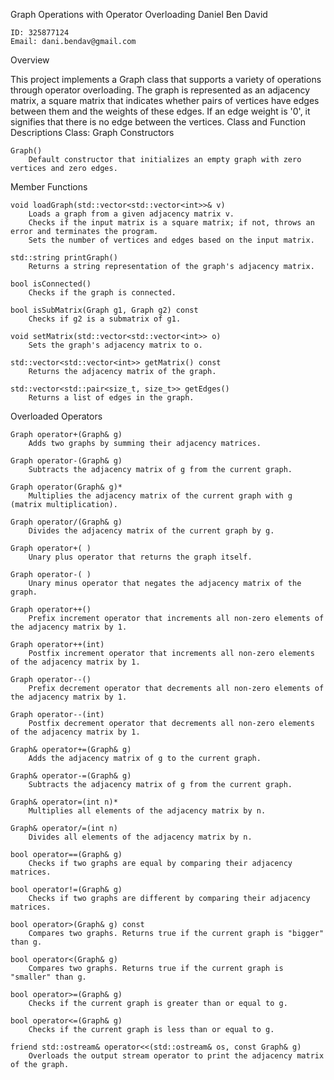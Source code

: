 Graph Operations with Operator Overloading
Daniel Ben David

    ID: 325877124
    Email: dani.bendav@gmail.com

Overview

This project implements a Graph class that supports a variety of operations through operator overloading. The graph is represented as an adjacency matrix, a square matrix that indicates whether pairs of vertices have edges between them and the weights of these edges. If an edge weight is '0', it signifies that there is no edge between the vertices.
Class and Function Descriptions
Class: Graph
Constructors

    Graph()
        Default constructor that initializes an empty graph with zero vertices and zero edges.

Member Functions

    void loadGraph(std::vector<std::vector<int>>& v)
        Loads a graph from a given adjacency matrix v.
        Checks if the input matrix is a square matrix; if not, throws an error and terminates the program.
        Sets the number of vertices and edges based on the input matrix.

    std::string printGraph()
        Returns a string representation of the graph's adjacency matrix.

    bool isConnected()
        Checks if the graph is connected.

    bool isSubMatrix(Graph g1, Graph g2) const
        Checks if g2 is a submatrix of g1.

    void setMatrix(std::vector<std::vector<int>> o)
        Sets the graph's adjacency matrix to o.

    std::vector<std::vector<int>> getMatrix() const
        Returns the adjacency matrix of the graph.

    std::vector<std::pair<size_t, size_t>> getEdges()
        Returns a list of edges in the graph.

Overloaded Operators

    Graph operator+(Graph& g)
        Adds two graphs by summing their adjacency matrices.

    Graph operator-(Graph& g)
        Subtracts the adjacency matrix of g from the current graph.

    Graph operator(Graph& g)*
        Multiplies the adjacency matrix of the current graph with g (matrix multiplication).

    Graph operator/(Graph& g)
        Divides the adjacency matrix of the current graph by g.

    Graph operator+( )
        Unary plus operator that returns the graph itself.

    Graph operator-( )
        Unary minus operator that negates the adjacency matrix of the graph.

    Graph operator++()
        Prefix increment operator that increments all non-zero elements of the adjacency matrix by 1.

    Graph operator++(int)
        Postfix increment operator that increments all non-zero elements of the adjacency matrix by 1.

    Graph operator--()
        Prefix decrement operator that decrements all non-zero elements of the adjacency matrix by 1.

    Graph operator--(int)
        Postfix decrement operator that decrements all non-zero elements of the adjacency matrix by 1.

    Graph& operator+=(Graph& g)
        Adds the adjacency matrix of g to the current graph.

    Graph& operator-=(Graph& g)
        Subtracts the adjacency matrix of g from the current graph.

    Graph& operator=(int n)*
        Multiplies all elements of the adjacency matrix by n.

    Graph& operator/=(int n)
        Divides all elements of the adjacency matrix by n.

    bool operator==(Graph& g)
        Checks if two graphs are equal by comparing their adjacency matrices.

    bool operator!=(Graph& g)
        Checks if two graphs are different by comparing their adjacency matrices.

    bool operator>(Graph& g) const
        Compares two graphs. Returns true if the current graph is "bigger" than g.

    bool operator<(Graph& g)
        Compares two graphs. Returns true if the current graph is "smaller" than g.

    bool operator>=(Graph& g)
        Checks if the current graph is greater than or equal to g.

    bool operator<=(Graph& g)
        Checks if the current graph is less than or equal to g.

    friend std::ostream& operator<<(std::ostream& os, const Graph& g)
        Overloads the output stream operator to print the adjacency matrix of the graph.

